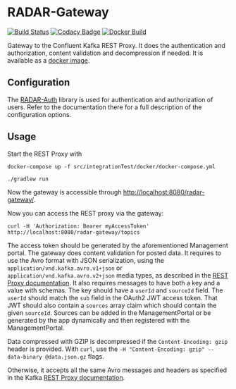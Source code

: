 # RADAR-Gateway

[![Build Status](https://travis-ci.org/RADAR-base/RADAR-Gateway.svg?branch=master)](https://travis-ci.org/RADAR-base/RADAR-Gateway)
[![Codacy Badge](https://api.codacy.com/project/badge/Grade/79b2380112c5451181367ae16e112025)](https://www.codacy.com/app/RADAR-base/RADAR-Gateway?utm_source=github.com&amp;utm_medium=referral&amp;utm_content=RADAR-base/RADAR-Gateway&amp;utm_campaign=Badge_Grade)
[![Docker Build](https://img.shields.io/docker/build/radarbase/radar-gateway.svg)](https://cloud.docker.com/swarm/radarbase/repository/docker/radarbase/radar-gateway/general)

Gateway to the Confluent Kafka REST Proxy. It does the authentication and authorization, content 
validation and decompression if needed. It is available as a [docker image](https://hub.docker.com/r/radarbase/radar-gateway).

## Configuration

The [RADAR-Auth] library is used for authentication and authorization of users. Refer to the documentation there for a full description of the configuration options.

## Usage

Start the REST Proxy with

```shell
docker-compose up -f src/integrationTest/docker/docker-compose.yml
```

```shell
./gradlew run
```

Now the gateway is accessible through <http://localhost:8080/radar-gateway/>.

Now you can access the REST proxy via the gateway:
```shell
curl -H 'Authorization: Bearer myAccessToken' http://localhost:8080/radar-gateway/topics
```

The access token should be generated by the aforementioned Management portal. The gateway does content validation for posted data. It requires to use the Avro format with JSON serialization, using the `application/vnd.kafka.avro.v1+json` or `application/vnd.kafka.avro.v2+json` media types, as described in the [REST Proxy documentation].  It also requires messages to have both a key and a value with schemas. The key should have a `userId` and `sourceId` field. The `userId` should match the `sub` field in the OAuth2 JWT access token. That JWT should also contain a `sources` array claim which should contain the given `sourceId`. Sources can be added in the ManagementPortal or be generated by the app dynamically and then registered with the ManagementPortal.

Data compressed with GZIP is decompressed if the `Content-Encoding: gzip` header is provided. With
`curl`, use the `-H "Content-Encoding: gzip" --data-binary @data.json.gz` flags.

Otherwise, it accepts all the same Avro messages and headers as specified in the Kafka [REST Proxy documentation].

[REST Proxy documentation]: https://docs.confluent.io/current/kafka-rest/docs/intro.html#produce-and-consume-avro-messages
[RADAR-Auth]: https://github.com/RADAR-base/ManagementPortal/tree/master/radar-auth
[ManagementPortal]: https://github.com/RADAR-base/ManagementPortal
